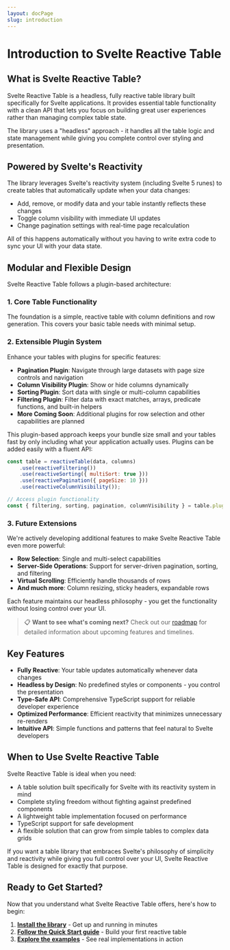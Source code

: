 ```yaml
---
layout: docPage
slug: introduction
---
```


<script lang="ts">
  import EarlyReleaseAlert from '$widgets/early-release-alert/ui/early-release-alert.svelte';
  import { reactiveBreadcrumb } from '$shared/lib/breadcrumb.svelte'
	import { BookOpen } from '@lucide/svelte';

	const breadcrumb = reactiveBreadcrumb();
	breadcrumb.setItems([
		{
			icon: BookOpen, 
			href: '/docs/introduction'
		},
		{
			title: 'Getting Started',
		},
		{
			title: 'Introduction'
		}
	])
</script>

# Introduction to Svelte Reactive Table

<EarlyReleaseAlert/>

## What is Svelte Reactive Table?

Svelte Reactive Table is a headless, fully reactive table library built specifically for Svelte applications. It provides essential table functionality with a clean API that lets you focus on building great user experiences rather than managing complex table state.

The library uses a "headless" approach - it handles all the table logic and state management while giving you complete control over styling and presentation.

## Powered by Svelte's Reactivity

The library leverages Svelte's reactivity system (including Svelte 5 runes) to create tables that automatically update when your data changes:

- Add, remove, or modify data and your table instantly reflects these changes
- Toggle column visibility with immediate UI updates
- Change pagination settings with real-time page recalculation

All of this happens automatically without you having to write extra code to sync your UI with your data state.

## Modular and Flexible Design

Svelte Reactive Table follows a plugin-based architecture:

### 1. Core Table Functionality

The foundation is a simple, reactive table with column definitions and row generation. This covers your basic table needs with minimal setup.

### 2. Extensible Plugin System

Enhance your tables with plugins for specific features:

- **Pagination Plugin**: Navigate through large datasets with page size controls and navigation
- **Column Visibility Plugin**: Show or hide columns dynamically
- **Sorting Plugin**: Sort data with single or multi-column capabilities
- **Filtering Plugin**: Filter data with exact matches, arrays, predicate functions, and built-in helpers
- **More Coming Soon**: Additional plugins for row selection and other capabilities are planned

This plugin-based approach keeps your bundle size small and your tables fast by only including what your application actually uses. Plugins can be added easily with a fluent API:

```js
const table = reactiveTable(data, columns)
	.use(reactiveFiltering())
	.use(reactiveSorting({ multiSort: true }))
	.use(reactivePagination({ pageSize: 10 }))
	.use(reactiveColumnVisibility());

// Access plugin functionality
const { filtering, sorting, pagination, columnVisibility } = table.plugins;
```

### 3. Future Extensions

We're actively developing additional features to make Svelte Reactive Table even more powerful:

- **Row Selection**: Single and multi-select capabilities
- **Server-Side Operations**: Support for server-driven pagination, sorting, and filtering
- **Virtual Scrolling**: Efficiently handle thousands of rows
- **And much more**: Column resizing, sticky headers, expandable rows

Each feature maintains our headless philosophy - you get the functionality without losing control over your UI.

> 📋 **Want to see what's coming next?** Check out our [roadmap](/docs/roadmap) for detailed information about upcoming features and timelines.

## Key Features

- **Fully Reactive**: Your table updates automatically whenever data changes
- **Headless by Design**: No predefined styles or components - you control the presentation
- **Type-Safe API**: Comprehensive TypeScript support for reliable developer experience
- **Optimized Performance**: Efficient reactivity that minimizes unnecessary re-renders
- **Intuitive API**: Simple functions and patterns that feel natural to Svelte developers

## When to Use Svelte Reactive Table

Svelte Reactive Table is ideal when you need:

- A table solution built specifically for Svelte with its reactivity system in mind
- Complete styling freedom without fighting against predefined components
- A lightweight table implementation focused on performance
- TypeScript support for safe development
- A flexible solution that can grow from simple tables to complex data grids

If you want a table library that embraces Svelte's philosophy of simplicity and reactivity while giving you full control over your UI, Svelte Reactive Table is designed for exactly that purpose.

## Ready to Get Started?

Now that you understand what Svelte Reactive Table offers, here's how to begin:

1. **[Install the library](/docs/installation)** - Get up and running in minutes
2. **[Follow the Quick Start guide](/docs/quick-start)** - Build your first reactive table
3. **[Explore the examples](/docs/examples)** - See real implementations in action
